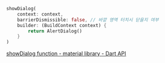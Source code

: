 ```dart
showDialog(
	context: context,
	barrierDismissible: false, // 바깥 영역 터치시 닫을지 여부
	builder: (BuildContext context) {
		return AlertDialog()
	}
)
```

[showDialog function - material library - Dart API](https://api.flutter.dev/flutter/material/showDialog.html)